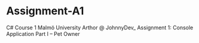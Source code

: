 # Assignment-A1
C# Course 1 
Malmö University 
Arthor @ JohnnyDev_
Assignment 1: Console Application Part I – Pet Owner
